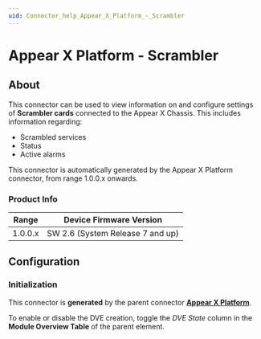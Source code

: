 ```yaml
---
uid: Connector_help_Appear_X_Platform_-_Scrambler
---
```


# Appear X Platform - Scrambler

## About

This connector can be used to view information on and configure settings of **Scrambler cards** connected to the Appear X Chassis. This includes information regarding:

- Scrambled services
- Status
- Active alarms

This connector is automatically generated by the Appear X Platform connector, from range 1.0.0.x onwards.

### Product Info

| Range              | Device Firmware Version          |
|--------------------|----------------------------------|
| 1.0.0.x            | SW 2.6 (System Release 7 and up) |

## Configuration

### Initialization

This connector is **generated** by the parent connector **[Appear X Platform](xref:Connector_help_Appear_X_Platform)**.

To enable or disable the DVE creation, toggle the *DVE State* column in the **Module Overview Table** of the parent element.

